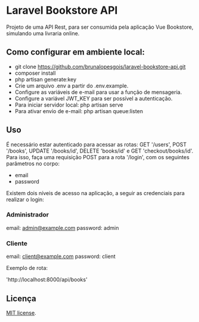 # Laravel Bookstore API

Projeto de uma API Rest, para ser consumida pela aplicação Vue Bookstore, simulando uma livraria online.

## Como configurar em ambiente local:

- git clone https://github.com/brunalopesgois/laravel-bookstore-api.git
- composer install
- php artisan generate:key
- Crie um arquivo .env a partir do .env.example.
- Configure as variáveis de e-mail para usar a função de mensageria.
- Configure a variável JWT_KEY para ser possível a autenticação.
- Para iniciar servidor local: php artisan serve
- Para ativar envio de e-mail: php artisan queue:listen

## Uso

É necessário estar autenticado para acessar as rotas: GET '/users', POST '/books', UPDATE '/books/id', DELETE 'books/id' e GET 'checkout/books/id'.
Para isso, faça uma requisição POST para a rota '/login', com os seguintes parâmetros no corpo:

- email
- password

Existem dois níveis de acesso na aplicação, a seguir as credenciais para realizar o login:

### Administrador
email: admin@example.com
password: admin

### Cliente
email: client@example.com
password: client

Exemplo de rota:

'http://localhost:8000/api/books'

## Licença

[MIT license](https://opensource.org/licenses/MIT).
